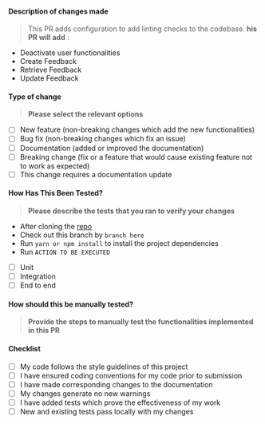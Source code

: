 #### Description of changes made

> This PR adds configuration to add linting checks to the codebase.
> **his PR will add** :

- Deactivate user functionalities
- Create Feedback
- Retrieve Feedback
- Update Feedback

#### Type of change

> **Please select the relevant options**

- [ ] New feature (non-breaking changes which add the new functionalities)
- [ ] Bug fix (non-breaking changes which fix an issue)
- [ ] Documentation (added or improved the documentation)
- [ ] Breaking change (fix or a feature that would cause existing feature not to work as expected)
- [ ] This change requires a documentation update

#### How Has This Been Tested?

> **Please describe the tests that you ran to verify your changes**

- After cloning the [repo](https://github.com/kisanola/AlphaCodeFrontend.git)
- Check out this branch by `branch here`
- Run `yarn or npm install` to install the project dependencies
- Run `ACTION TO BE EXECUTED`

- [ ] Unit
- [ ] Integration
- [ ] End to end

#### How should this be manually tested?

> **Provide the steps to manually test the functionalities implemented in this PR**

#### Checklist

- [ ] My code follows the style guidelines of this project
- [ ] I have ensured coding conventions for my code prior to submission
- [ ] I have made corresponding changes to the documentation
- [ ] My changes generate no new warnings
- [ ] I have added tests which prove the effectiveness of my work
- [ ] New and existing tests pass locally with my changes
